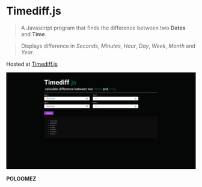 # **Timediff.js**

> A Javascript program that finds the difference between two **Dates** and **Time**.

> Displays difference in *Seconds*, *Minutes*, *Hour*, *Day*, *Week*, *Month* and  *Year*.

Hosted at [Timediff.js](https://dinogomez.github.io/Timediff.js/)









![TimeDiff GIF](timediff.gif)



**POLGOMEZ**
